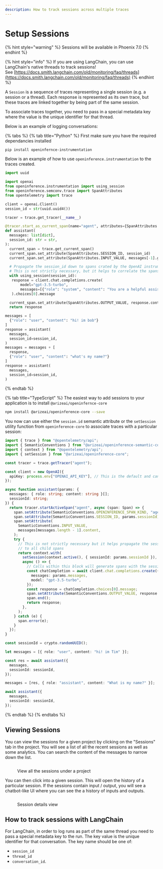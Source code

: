 ```yaml
---
description: How to track sessions across multiple traces
---
```


# Setup Sessions

{% hint style="warning" %}
Sessions will be available in Phoenix 7.0
{% endhint %}

{% hint style="info" %}
If you are using LangChain, you can use LangChain's native threads to track sessions!\
See [https://docs.smith.langchain.com/old/monitoring/faq/threads](https://docs.smith.langchain.com/old/monitoring/faq/threads)
{% endhint %}



A `Session` is a sequence of traces representing a single session (e.g. a session or a thread). Each response is represented as its own trace, but these traces are linked together by being part of the same session.

To associate traces together, you need to pass in a special metadata key where the value is the unique identifier for that thread.

Below is an example of logging conversations:

{% tabs %}
{% tab title="Python" %}
First make sure you have the required dependancies installed

```sh
pip install openinfernce-instrumentation
```

Below is an example of how to use `openinference.instrumentation` to the traces created.

```python
import uuid

import openai
from openinference.instrumentation import using_session
from openinference.semconv.trace import SpanAttributes
from opentelemetry import trace

client = openai.Client()
session_id = str(uuid.uuid4())

tracer = trace.get_tracer(__name__)

@tracer.start_as_current_span(name="agent", attributes={SpanAttributes.OPENINFERENCE_SPAN_KIND: "agent"})
def assistant(
  messages: list[dict],
  session_id: str = str,
):
  current_span = trace.get_current_span()
  current_span.set_attribute(SpanAttributes.SESSION_ID, session_id)
  current_span.set_attribute(SpanAttributes.INPUT_VALUE, messages[-1].get('content'))

  # Propagate the session_id down to spans crated by the OpenAI instrumentation
  # This is not strictly necessary, but it helps to correlate the spans to the same session
  with using_session(session_id):
   response = client.chat.completions.create(
       model="gpt-3.5-turbo",
       messages=[{"role": "system", "content": "You are a helpful assistant."}] + messages,
   ).choices[0].message

  current_span.set_attribute(SpanAttributes.OUTPUT_VALUE, response.content)
  return response

messages = [
  {"role": "user", "content": "hi! im bob"}
]
response = assistant(
  messages,
  session_id=session_id,
)
messages = messages + [
  response,
  {"role": "user", "content": "what's my name?"}
]
response = assistant(
  messages,
  session_id=session_id,
)
```
{% endtab %}

{% tab title="TypeScript" %}
The easiest way to add sessions to your application is to install `@arizeai/openinfernce-core`

```sh
npm install @arizeai/openinference-core --save
```

You now can use either the `session.id` semantic attribute or the `setSession` utility function from `openinference-core` to associate traces with a particular session:

```typescript
import { trace } from "@opentelemetry/api";
import { SemanticConventions } from "@arizeai/openinference-semantic-conventions";
import { context } from "@opentelemetry/api";
import { setSession } from "@arizeai/openinference-core";

const tracer = trace.getTracer("agent");

const client = new OpenAI({
  apiKey: process.env["OPENAI_API_KEY"], // This is the default and can be omitted
});

async function assistant(params: {
  messages: { role: string; content: string }[];
  sessionId: string;
}) {
  return tracer.startActiveSpan("agent", async (span: Span) => {
    span.setAttribute(SemanticConventions.OPENINFERENCE_SPAN_KIND, "agent");
    span.setAttribute(SemanticConventions.SESSION_ID, params.sessionId);
    span.setAttribute(
      SemanticConventions.INPUT_VALUE,
      messages[messages.length - 1].content,
    );
    try {
      // This is not strictly necessary but it helps propagate the session ID
      // to all child spans
      return context.with(
        setSession(context.active(), { sessionId: params.sessionId }),
        async () => {
          // Calls within this block will generate spans with the session ID set
          const chatCompletion = await client.chat.completions.create({
            messages: params.messages,
            model: "gpt-3.5-turbo",
          });
          const response = chatCompletion.choices[0].message;
          span.setAttribute(SemanticConventions.OUTPUT_VALUE, response.content);
          span.end();
          return response;
        },
      );
    } catch (e) {
      span.error(e);
    }
  });
}

const sessionId = crypto.randomUUID();

let messages = [{ role: "user", content: "hi! im Tim" }];

const res = await assistant({
  messages,
  sessionId: sessionId,
});

messages = [res, { role: "assistant", content: "What is my name?" }];

await assistant({
  messages,
  sessionId: sessionId,
});
```
{% endtab %}
{% endtabs %}

## Viewing Sessions

You can view the sessions for a given project by clicking on the "Sessions" tab in the project. You will see a list of all the recent sessions as well as some analytics. You can search the content of the messages to narrow down the list.

<figure><img src="https://storage.googleapis.com/arize-assets/phoenix/assets/images/sessions.png" alt=""><figcaption><p>View all the sessions under a project</p></figcaption></figure>

You can then click into a given session. This will open the history of a particular session. If the sessions contain input / output, you will see a chatbot-like UI where you can see the a history of inputs and outputs.

<figure><img src="https://storage.googleapis.com/arize-assets/phoenix/assets/images/session_details.png" alt=""><figcaption><p>Session details view</p></figcaption></figure>

## How to track sessions with LangChain

For LangChain, in order to log runs as part of the same thread you need to pass a special metadata key to the run. The key value is the unique identifier for that conversation. The key name should be one of:

* `session_id`
* `thread_id`
* `conversation_id`.




